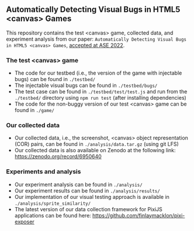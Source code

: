 ## Automatically Detecting Visual Bugs in HTML5 &lt;canvas&gt; Games

This repository contains the test &lt;canvas&gt; game, collected data, and experiment analysis from our paper: `Automatically Detecting Visual Bugs in HTML5 <canvas> Games`, [accepted at ASE 2022](https://asgaard.ece.ualberta.ca/automatically-detecting-visual-bugs-in-html5-games-accepted-at-ase-2022/).

### The test &lt;canvas&gt; game
- The code for our testbed (i.e., the version of the game with injectable bugs) can be found in `./testbed/`
- The injectable visual bugs can be found in `./testbed/bugs/`
- The test case can be found in `./testbed/test/test.js` and run from the `./testbed/` directory using `npm run test` (after installing dependencies)
- The code for the non-buggy version of our test &lt;canvas&gt; game can be found in `./game/`

  
### Our collected data
- Our collected data, i.e., the screenshot, &lt;canvas&gt; object representation (COR) pairs, can be found in `./analysis/data.tar.gz` (using git LFS)
- Our collected data is also available on Zenodo at the following link: https://zenodo.org/record/6950640
  
  
### Experiments and analysis
- Our experiment analysis can be found in `./analysis/`
- Our experiment results can be found in `./analysis/results/`
- Our implementation of our visual testing approach is available in `./analysis/sprite_similarity/`
- The latest version of our data collection framework for PixiJS applications can be found here: https://github.com/finlaymacklon/pixi-exposer
